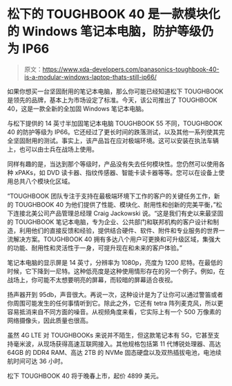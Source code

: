 # 松下的 TOUGHBOOK 40 是一款模块化的 Windows 笔记本电脑，防护等级仍为 IP66

> 原文：<https://www.xda-developers.com/panasonics-toughbook-40-is-a-modular-windows-laptop-thats-still-ip66/>

如果你想买一台坚固耐用的笔记本电脑，那么你可能已经知道松下 TOUGHBOOK 是领先的品牌，基本上为市场设定了标准。今天，该公司推出了 TOUGHBOOK 40，这是一款全新的全加固 Windows 笔记本电脑。

与松下提供的 14 英寸半加固笔记本电脑 TOUGHBOOK 55 不同，TOUGHBOOK 40 的防护等级为 IP66。它还经过了更长时间的跌落测试，以及其他一系列使其完全坚固耐用的测试。事实上，该产品旨在应对极端环境。这可以安装在执法车辆上，也可以由士兵在战场上使用。

同样有趣的是，当达到那个等级时，产品没有失去任何模块性。您仍然可以使用各种 xPAKs，如 DVD 读卡器、指纹传感器、智能卡读卡器等等。您可以在设备上使用总共八个模块化区域。

“TOUGHBOOK 团队专注于支持在最极端环境下工作的客户的关键任务工作，新的 TOUGHBOOK 40 为他们提供了性能、模块化、耐用性和创新的完美平衡，”松下连接北美公司产品管理总经理 Craig Jackowski 说。“这是我们有史以来最坚固的 TOUGHBOOK 笔记本电脑，专为企业、公共部门和联邦机构的客户设计和制造，利用他们的直接反馈和经验，提供结合硬件、软件、附件和专业服务的世界一流解决方案。TOUGHBOOK 40 拥有多达八个用户可更换和可升级区域，集强大的功能、耐用性和灵活性于一身，可提升现在和未来的客户体验。”

笔记本电脑的显示屏是 14 英寸，分辨率为 1080p，亮度为 1200 尼特。在最低的时候，它下降到一尼特。这种低亮度是这种使用情形存在的另一个例子。例如，在战场上，你可能不太想要明亮的屏幕，而较暗的屏幕适合夜视。

扬声器开到 95db，声音很大。再说一次，这种设计是为了让你可以通过警笛或者你周围可能发生的任何事情听到它。除此之外，它还有 tetra 阵列麦克风，所以更容易抵消来自不同方面的噪音。从视频角度来看，它实际上有一个 500 万像素的网络摄像头，因此质量也很高。

虽然 4G LTE 对 TOUGHBOOKs 来说并不陌生，但这款笔记本有 5G，它甚至支持毫米波，从现场获得高速互联网接入。其他规格包括第 11 代博锐处理器、高达 64GB 的 DDR4 RAM、高达 2TB 的 NVMe 固态硬盘以及双热插拔电池，电池续航时间可达 36 小时。

松下 TOUGHBOOK 40 将于晚春上市，起价 4899 美元。